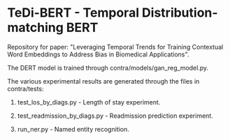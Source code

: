 # TeDi-BERT - Temporal Distribution-matching BERT

Repository for paper: "Leveraging Temporal Trends for Training Contextual Word Embeddings to
Address Bias in Biomedical Applications".

The DERT model is trained through contra/models/gan_reg_model.py.

The various experimental results are generated through the files in contra/tests:

1. test_los_by_diags.py - Length of stay experiment.

1. test_readmission_by_diags.py - Readmission prediction experiment.

1. run_ner.py - Named entity recognition.

